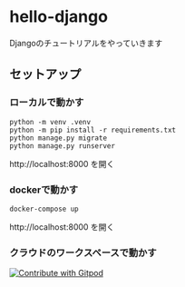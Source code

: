 # hello-django
Djangoのチュートリアルをやっていきます

## セットアップ
### ローカルで動かす
```
python -m venv .venv
python -m pip install -r requirements.txt
python manage.py migrate
python manage.py runserver
```

http://localhost:8000 を開く

### dockerで動かす
```
docker-compose up
```

http://localhost:8000 を開く

### クラウドのワークスペースで動かす

<a href="https://gitpod.io/#https://github.com/EngineMaker/hello-django">
  <img
    src="https://img.shields.io/badge/Contribute%20with-Gitpod-908a85?logo=gitpod"
    alt="Contribute with Gitpod"
  />
</a>

